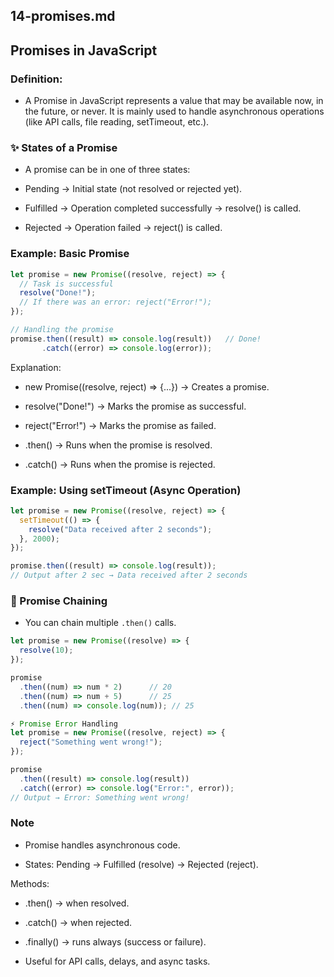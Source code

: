 
## 14-promises.md


## Promises in JavaScript

### Definition:
- A Promise in JavaScript represents a value that may be available now, in the future, or never.
It is mainly used to handle asynchronous operations (like API calls, file reading, setTimeout, etc.).

### ✨ States of a Promise

* A promise can be in one of three states:

* Pending → Initial state (not resolved or rejected yet).

* Fulfilled → Operation completed successfully → resolve() is called.

* Rejected → Operation failed → reject() is called.


###  Example: Basic Promise

```ts
let promise = new Promise((resolve, reject) => {
  // Task is successful
  resolve("Done!");
  // If there was an error: reject("Error!");
});

// Handling the promise
promise.then((result) => console.log(result))   // Done!
       .catch((error) => console.log(error));

```


Explanation:

- new Promise((resolve, reject) => {...}) → Creates a promise.

- resolve("Done!") → Marks the promise as successful.

- reject("Error!") → Marks the promise as failed.

- .then() → Runs when the promise is resolved.

- .catch() → Runs when the promise is rejected.

### Example: Using setTimeout (Async Operation)

```ts
let promise = new Promise((resolve, reject) => {
  setTimeout(() => {
    resolve("Data received after 2 seconds");
  }, 2000);
});

promise.then((result) => console.log(result));
// Output after 2 sec → Data received after 2 seconds

```


### 🔁 Promise Chaining

- You can chain multiple `.then()` calls.

```ts
let promise = new Promise((resolve) => {
  resolve(10);
});

promise
  .then((num) => num * 2)      // 20
  .then((num) => num + 5)      // 25
  .then((num) => console.log(num)); // 25

⚡ Promise Error Handling
let promise = new Promise((resolve, reject) => {
  reject("Something went wrong!");
});

promise
  .then((result) => console.log(result))
  .catch((error) => console.log("Error:", error));
// Output → Error: Something went wrong!


```

### Note 

- Promise handles asynchronous code.

- States: Pending → Fulfilled (resolve) → Rejected (reject).

Methods:

- .then() → when resolved.

- .catch() → when rejected.

- .finally() → runs always (success or failure).
- Useful for API calls, delays, and async tasks.